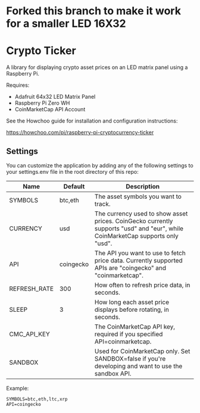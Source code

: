 # Forked this branch to make it work for a smaller LED 16X32

# Crypto Ticker

A library for displaying crypto asset prices on an LED matrix panel using a Raspberry Pi.

Requires:

  * Adafruit 64x32 LED Matrix Panel
  * Raspberry Pi Zero WH
  * CoinMarketCap API Account

See the Howchoo guide for installation and configuration instructions:

https://howchoo.com/pi/raspberry-pi-cryptocurrency-ticker

## Settings

You can customize the application by adding any of the following settings to your settings.env file in the root directory of this repo:


| Name | Default | Description |
|--|--|--|
| SYMBOLS | btc,eth | The asset symbols you want to track. |
| CURRENCY | usd | The currency used to show asset prices. CoinGecko currently supports "usd" and "eur", while CoinMarketCap supports only "usd". |
| API | coingecko | The API you want to use to fetch price data. Currently supported APIs are "coingecko" and "coinmarketcap". |
| REFRESH_RATE | 300 | How often to refresh price data, in seconds. |
| SLEEP | 3 | How long each asset price displays before rotating, in seconds. |
| CMC\_API\_KEY | | The CoinMarketCap API key, required if you specified API=coinmarketcap. |
| SANDBOX | | Used for CoinMarketCap only. Set SANDBOX=false if you're developing and want to use the sandbox API. |

Example:

```
SYMBOLS=btc,eth,ltc,xrp
API=coingecko
```
